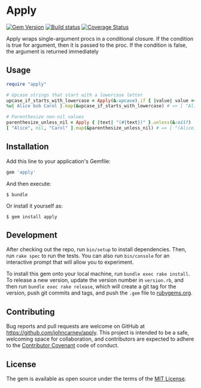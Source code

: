 # Apply

[![Gem Version][gem-badge]][gem]
[![Build status][build-badge]][build]
[![Coverage Status][coverage-badge]][coverage]

Apply wraps single-argument procs in a conditional closure. If the condition is true for argument, then it is
passed to the proc. If the condition is false, the argument is returned immediately

## Usage

```ruby
require "apply"

# Upcase strings that start with a lowercase letter
upcase_if_starts_with_lowercase = Apply(&:upcase).if { |value| value =~ /^[a-z]/ }
%w{ Alice bob Carol }.map(&upcase_if_starts_with_lowercase) # => [ "Alice", "BOB", "Carol" ]

# Parenthesize non-nil values
parenthesize_unless_nil = Apply { |text| "(#{text})" }.unless(&:nil?)
[ "Alice", nil, "Carol" ].map(&parenthesize_unless_nil) # => [ "(Alice)", nil, "(Bob)" ]

```

## Installation

Add this line to your application's Gemfile:

```ruby
gem 'apply'
```

And then execute:

    $ bundle

Or install it yourself as:

    $ gem install apply

## Development

After checking out the repo, run `bin/setup` to install dependencies. Then, run `rake spec` to run the tests.
 You can also run `bin/console` for an interactive prompt that will allow you to experiment.

To install this gem onto your local machine, run `bundle exec rake install`. To release a new version, update
the version number in `version.rb`, and then run `bundle exec rake release`, which will create a git tag for the
version, push git commits and tags, and push the `.gem` file to [rubygems.org](https://rubygems.org).

## Contributing

Bug reports and pull requests are welcome on GitHub at https://github.com/johncarney/apply. This project is
intended to be a safe, welcoming space for collaboration, and contributors are expected to adhere to the
[Contributor Covenant](http://contributor-covenant.org) code of conduct.

## License

The gem is available as open source under the terms of the [MIT License](http://opensource.org/licenses/MIT).

[gem-badge]:        https://badge.fury.io/rb/apply.svg
[gem]:              http://badge.fury.io/rb/apply
[build-badge]:      https://travis-ci.org/johncarney/apply.svg?branch=master
[build]:            https://travis-ci.org/johncarney/apply
[coverage-badge]:   https://img.shields.io/coveralls/johncarney/apply.svg
[coverage]:         https://coveralls.io/r/johncarney/apply?branch=master
